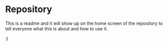 # Repository

This is a readme and it will show up on the home screen of the repository to tell everyone what this is about and how to use it.



:)